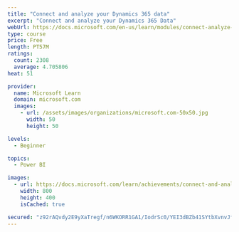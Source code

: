 ```yaml
---
title: "Connect and analyze your Dynamics 365 data​"
excerpt: "Connect and analyze your Dynamics 365 Data​"
webUrl: https://docs.microsoft.com/en-us/learn/modules/connect-analyze-dynamics-365-data/
type: course
price: Free
length: PT57M
ratings:
  count: 2308
  average: 4.705806
heat: 51

provider:
  name: Microsoft Learn
  domain: microsoft.com
  images:
    - url: /assets/images/organizations/microsoft.com-50x50.jpg
      width: 50
      height: 50

levels:
  - Beginner

topics:
  - Power BI

images:
  - url: https://docs.microsoft.com/learn/achievements/connect-and-analyze-your-microsoft-dynamics-365-data-social.png
    width: 800
    height: 400
    isCached: true

secured: "z92rAQvdy2E9yXaTregf/n6WKORR1GA1/IodrSc0/YEI3dBZb41SYtbXvnvJfBRu2OXQKIZBnJz1yQKmRIDGDb1uwbNyhAhmm5BDsFhoL0vUh89Yk7VGCuSW83F4H8I3O0Bgcye2n1Li5k1hnGGNJrIy5ZVFzLkYq7e6TjMXjbDb6dW5W1G9H7vIclbDwYNmo+YjEllsyWscexbQ2FgnE0nFl3/cJQLtPV2RI+zFROoq1Dtdc2gzoGf1bp1KjboaJrLXU5GGy8OptGwDwpdgUMXU5HMUNqGl26taWxGIMKZ5oRPxdHonmNYzcXqyVLnHeCkp8Xe+zkr/YE/P8g69FQYWnAH8o4n7yArXSGbo5bsU3e2rFt7msyEsCtqA0girn0AgPirBbgOIzf3wSpxDjcaxncg9XHzvFwSWbvwToc4=;/G/OV7MW8RMgXzeIgAcaQg=="
---
```


